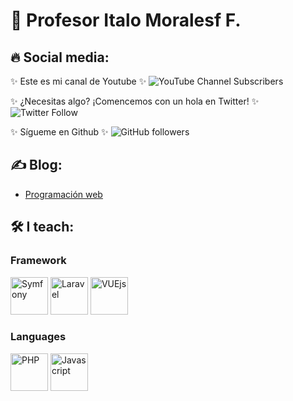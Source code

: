 # 👋 Profesor Italo Moralesf F.

## 🔥 Social media:

✨ Este es mi canal de Youtube ✨
![YouTube Channel Subscribers](https://img.shields.io/youtube/channel/subscribers/UCRByhHailXC3HqWL2QrYw7w?style=social)

✨ ¿Necesitas algo? ¡Comencemos con un hola en Twitter! ✨
![Twitter Follow](https://img.shields.io/twitter/follow/italomoralesf?style=social)

✨ Sígueme en Github ✨
![GitHub followers](https://img.shields.io/github/followers/italomoralesf?style=social)


## ✍️ Blog:

- [Programación web](https://rimorsoft.com)


## 🛠 I teach:

### Framework

<p>
  <img src="https://github.com/italomoralesf/devicon/blob/master/icons/symfony/symfony-original.svg" title="Symfony" alt="Symfony" width="60" height="60">
  <img src="https://github.com/italomoralesf/devicon/blob/master/icons/laravel/laravel-plain.svg" title="Laravel" alt="Laravel" width="60" height="60">
  <img src="https://github.com/italomoralesf/devicon/blob/master/icons/vuejs/vuejs-original.svg" title="VUEjs" alt="VUEjs" width="60" height="60">
</p>

### Languages

<p> 
  <img src="https://github.com/italomoralesf/devicon/blob/master/icons/php/php-original.svg" title="PHP" alt="PHP" width="60" height="60">
  <img src="https://github.com/italomoralesf/devicon/blob/master/icons/javascript/javascript-original.svg" title="Javascript" alt="Javascript" width="60" height="60">
</p>
